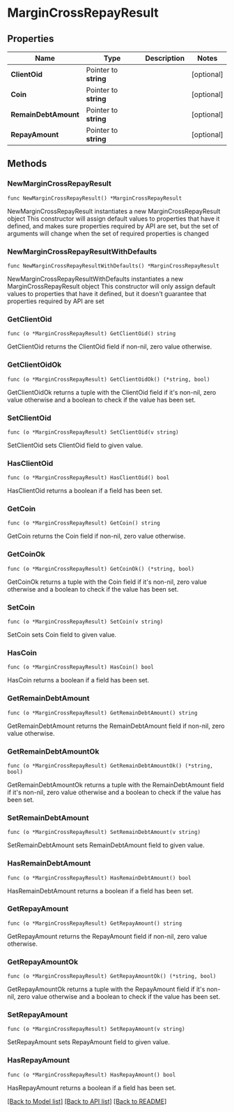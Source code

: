 # MarginCrossRepayResult

## Properties

Name | Type | Description | Notes
------------ | ------------- | ------------- | -------------
**ClientOid** | Pointer to **string** |  | [optional] 
**Coin** | Pointer to **string** |  | [optional] 
**RemainDebtAmount** | Pointer to **string** |  | [optional] 
**RepayAmount** | Pointer to **string** |  | [optional] 

## Methods

### NewMarginCrossRepayResult

`func NewMarginCrossRepayResult() *MarginCrossRepayResult`

NewMarginCrossRepayResult instantiates a new MarginCrossRepayResult object
This constructor will assign default values to properties that have it defined,
and makes sure properties required by API are set, but the set of arguments
will change when the set of required properties is changed

### NewMarginCrossRepayResultWithDefaults

`func NewMarginCrossRepayResultWithDefaults() *MarginCrossRepayResult`

NewMarginCrossRepayResultWithDefaults instantiates a new MarginCrossRepayResult object
This constructor will only assign default values to properties that have it defined,
but it doesn't guarantee that properties required by API are set

### GetClientOid

`func (o *MarginCrossRepayResult) GetClientOid() string`

GetClientOid returns the ClientOid field if non-nil, zero value otherwise.

### GetClientOidOk

`func (o *MarginCrossRepayResult) GetClientOidOk() (*string, bool)`

GetClientOidOk returns a tuple with the ClientOid field if it's non-nil, zero value otherwise
and a boolean to check if the value has been set.

### SetClientOid

`func (o *MarginCrossRepayResult) SetClientOid(v string)`

SetClientOid sets ClientOid field to given value.

### HasClientOid

`func (o *MarginCrossRepayResult) HasClientOid() bool`

HasClientOid returns a boolean if a field has been set.

### GetCoin

`func (o *MarginCrossRepayResult) GetCoin() string`

GetCoin returns the Coin field if non-nil, zero value otherwise.

### GetCoinOk

`func (o *MarginCrossRepayResult) GetCoinOk() (*string, bool)`

GetCoinOk returns a tuple with the Coin field if it's non-nil, zero value otherwise
and a boolean to check if the value has been set.

### SetCoin

`func (o *MarginCrossRepayResult) SetCoin(v string)`

SetCoin sets Coin field to given value.

### HasCoin

`func (o *MarginCrossRepayResult) HasCoin() bool`

HasCoin returns a boolean if a field has been set.

### GetRemainDebtAmount

`func (o *MarginCrossRepayResult) GetRemainDebtAmount() string`

GetRemainDebtAmount returns the RemainDebtAmount field if non-nil, zero value otherwise.

### GetRemainDebtAmountOk

`func (o *MarginCrossRepayResult) GetRemainDebtAmountOk() (*string, bool)`

GetRemainDebtAmountOk returns a tuple with the RemainDebtAmount field if it's non-nil, zero value otherwise
and a boolean to check if the value has been set.

### SetRemainDebtAmount

`func (o *MarginCrossRepayResult) SetRemainDebtAmount(v string)`

SetRemainDebtAmount sets RemainDebtAmount field to given value.

### HasRemainDebtAmount

`func (o *MarginCrossRepayResult) HasRemainDebtAmount() bool`

HasRemainDebtAmount returns a boolean if a field has been set.

### GetRepayAmount

`func (o *MarginCrossRepayResult) GetRepayAmount() string`

GetRepayAmount returns the RepayAmount field if non-nil, zero value otherwise.

### GetRepayAmountOk

`func (o *MarginCrossRepayResult) GetRepayAmountOk() (*string, bool)`

GetRepayAmountOk returns a tuple with the RepayAmount field if it's non-nil, zero value otherwise
and a boolean to check if the value has been set.

### SetRepayAmount

`func (o *MarginCrossRepayResult) SetRepayAmount(v string)`

SetRepayAmount sets RepayAmount field to given value.

### HasRepayAmount

`func (o *MarginCrossRepayResult) HasRepayAmount() bool`

HasRepayAmount returns a boolean if a field has been set.


[[Back to Model list]](../README.md#documentation-for-models) [[Back to API list]](../README.md#documentation-for-api-endpoints) [[Back to README]](../README.md)


